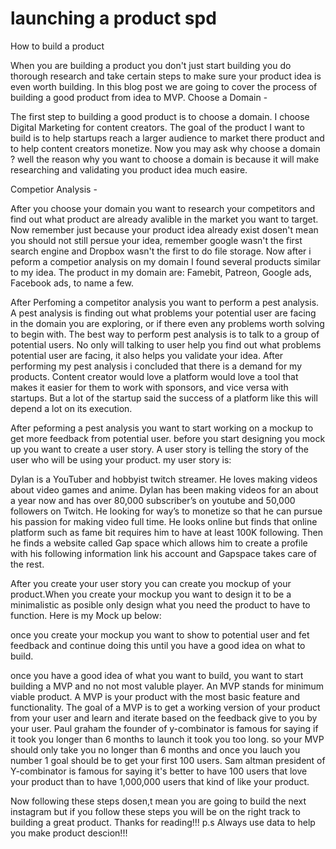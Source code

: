# launching a product spd 

How to build a product

When you are building a product you don't just start building you do thorough research and take certain steps to make sure your product idea is even worth building. In this blog post we are going to cover the process of building a good product from idea to MVP.
Choose a Domain -

The first step to building a good product is to choose a domain. I choose Digital Marketing for content creators. The goal of the product I want to build is to help startups reach a larger audience to market there product and to help content creators monetize. Now you may ask why choose a domain ? well the reason why you want to choose a domain is because it will make researching and validating you product idea much easire.

Competior Analysis -

After you choose your domain you want to research your competitors and find out what product are already avalible in the market you want to target. Now remember just because your product idea already exist dosen't mean you should not still persue your idea, remember google wasn't the first search engine and Dropbox wasn't the first to do file storage. Now after i peform a competior  analysis on my domain I found several products similar to my idea. The product in my domain are:
Famebit, Patreon, Google ads, Facebook ads, to name a few.

After Perfoming a competitor analysis you want to perform a pest analysis. A pest analysis is finding out what problems your potential user are facing in the domain you are exploring, or if there even any problems worth solving to begin with. The best way to perform pest analysis is to talk to a group of potential users. No only will talking to user help you find out what problems potential user are facing, it also helps you validate your idea. After performing my pest
analysis i concluded that there is a demand for my products. Content creator would love a platform would love a tool that makes it easier for them to work with sponsors, and vice versa  with startups. But a lot of the startup said the success of a platform like this will depend a lot on its execution.

After peforming a pest analysis you want to start working on a mockup to get more feedback from potential user. before you start designing you mock up  you want to create a user story. A user story is telling the story of the user who will be using your product. my user story is:

Dylan is a YouTuber and hobbyist twitch streamer. He loves making videos about video games and anime. Dylan has been making videos for an about a year now and has over 80,000 subscriber’s on youtube and 50,000 followers on Twitch. He looking for way’s to monetize so that he can pursue his passion for making video full time. He looks online but finds that online platform such as fame bit requires him to have at least 100K following. Then he finds a website called Gap space which allows him to create a profile with his following information link his account and Gapspace takes care of the rest.

After you create your user story you can create you mockup of your product.When you create your mockup you want to design it to be a minimalistic as posible only design what you need the product to have to function. Here is my Mock up below:




once you create your mockup you want to show to potential user and fet feedback and continue doing this until you have a good idea on what to build.

once you have a good idea of what you want to build, you want to start building a MVP and no not most valuble player. An MVP stands for minimum viable product. A MVP is your product with the most basic feature and functionality. The goal of a MVP is to get a working version of your product from your user and learn and iterate based on the feedback give to you by your user. Paul graham the founder of y-combinator is famous for saying if it took you longer than 6 months to
launch it took you too long. so your MVP should only take you no longer than 6 months and once you lauch you number 1 goal should be to get your first 100 users. Sam altman president of Y-combinator is famous for saying it's better to have 100 users that love your product than to have 1,000,000 users that kind of like your product.

Now following these steps dosen,t mean you are going to build the next instagram but if you follow these steps you will be on the right track to building a great product. Thanks for reading!!!
p.s Always use data to help you make product descion!!!

